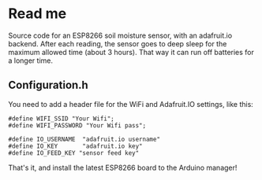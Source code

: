 # Read me
Source code for an ESP8266 soil moisture sensor, with an adafruit.io backend.
After each reading, the sensor goes to deep sleep for the maximum allowed time (about 3 hours). That way it can run off batteries for a longer time.

## Configuration.h
You need to add a header file for the WiFi and Adafruit.IO settings, like this:

```
#define WIFI_SSID "Your Wifi";
#define WIFI_PASSWORD "Your Wifi pass";

#define IO_USERNAME  "adafruit.io username"
#define IO_KEY       "adafruit.io key"
#define IO_FEED_KEY "sensor feed key"
```

That's it, and install the latest ESP8266 board to the Arduino manager!
